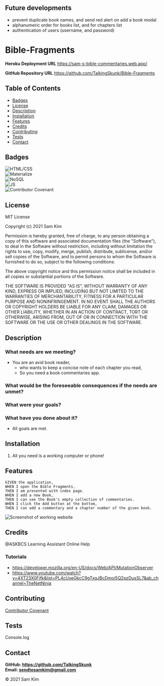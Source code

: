 ## Future developments
* prevent duplicate book names, and send red alert on add a book modal
* alphanumeric order for books list, and for chapters list
* authentication of users (username, and password)

# Bible-Fragments

**Heroku Deployment URL**
https://sam-s-bible-commentaries.web.app/

**GitHub Repository URL**
https://github.com/TalkingSkunk/Bible-Fragments



## Table of Contents

* [Badges](#badges)
* [License](#license)
* [Description](#description)
* [Installation](#installation)
* [Features](#features)
* [Credits](#credits)
* [Contributing](#contributing)
* [Tests](#tests)
* [Contact](#contact)



## Badges

![HTML/CSS](https://img.shields.io/badge/HTML%2FCSS-100%25-blue)  
![Materialize](https://img.shields.io/badge/MaterializeCSS-Enigma-orange)  
![NoSQL](https://img.shields.io/badge/FireStore-Spearhead-red)  
![JS](https://img.shields.io/badge/JavaScript-Strife-darkgreen)  
![Contributor Covenant](https://img.shields.io/badge/Contributor%20Covenant-v2.0%20adopted-ff69b4.svg)  



## License

MIT License

Copyright (c) 2021 Sam Kim

Permission is hereby granted, free of charge, to any person obtaining a copy
of this software and associated documentation files (the "Software"), to deal
in the Software without restriction, including without limitation the rights
to use, copy, modify, merge, publish, distribute, sublicense, and/or sell
copies of the Software, and to permit persons to whom the Software is
furnished to do so, subject to the following conditions:

The above copyright notice and this permission notice shall be included in all
copies or substantial portions of the Software.

THE SOFTWARE IS PROVIDED "AS IS", WITHOUT WARRANTY OF ANY KIND, EXPRESS OR
IMPLIED, INCLUDING BUT NOT LIMITED TO THE WARRANTIES OF MERCHANTABILITY,
FITNESS FOR A PARTICULAR PURPOSE AND NONINFRINGEMENT. IN NO EVENT SHALL THE
AUTHORS OR COPYRIGHT HOLDERS BE LIABLE FOR ANY CLAIM, DAMAGES OR OTHER
LIABILITY, WHETHER IN AN ACTION OF CONTRACT, TORT OR OTHERWISE, ARISING FROM,
OUT OF OR IN CONNECTION WITH THE SOFTWARE OR THE USE OR OTHER DEALINGS IN THE
SOFTWARE.



## Description

### What needs are we meeting?
* You are an avid book reader,
    * who wants to keep a concise note of each chapter you read,
    * So you need a book commentaries app.


### What would be the foreseeable consequences if the needs are unmet?


### What were your goals?


### What have you done about it?
* All goals are met.



## Installation

1. All you need is a working computer or phone!



## Features

```
GIVEN the application,
WHEN I open the Bible Fragments,
THEN I am presented with index page.
WHEN I add a new Book,
THEN I can see the Book's empty collection of commentaries.
WHEN I click the Add button at the bottom,
THEN I can add a commentary and a chapter number of the given book.
```

![Screenshot of working website](./hw11.png)



## Credits

@ASKBCS Learning Assistant Online Help  

### Tutorials
* https://developer.mozilla.org/en-US/docs/Web/API/MutationObserver
* https://www.youtube.com/watch?v=4XT23X0Fjfk&list=PL4cUxeGkcC9gTxqJBcDmoi5Q2pzDusSL7&ab_channel=TheNetNinja



## Contributing

[Contributor Covenant](https://www.contributor-covenant.org/version/2/0/code_of_conduct/code_of_conduct.md)



## Tests

Console.log



## Contact

**GitHub: https://github.com/TalkingSkunk**  
**Email: sendtosamkim@gmail.com**



&copy; 2021 Sam Kim